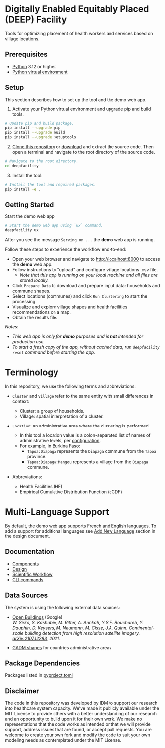 # Digitally Enabled Equitably Placed (DEEP) Facility  
Tools for optimizing placement of health workers and services based on village locations.  

## Prerequisites
- [Python](https://www.python.org/downloads) 3.12 or higher.
- [Python virtual environment](https://realpython.com/python-virtual-environments-a-primer/)

## Setup
This section describes how to set up the tool and the demo web app.
 
1. Activate your Python virtual environment and upgrade pip and build tools.
```bash
# Update pip and build package.
pip install --upgrade pip  
pip install --upgrade build
pip install --upgrade setuptools
```

2. [Clone this repository](https://docs.github.com/en/repositories/creating-and-managing-repositories/cloning-a-repository) or [download](https://github.com/InstituteforDiseaseModeling/deepfacility/archive/refs/heads/main.zip) and extract the source code. Then open a terminal and navigate to the root directory of the source code.
```bash
# Navigate to the root directory.
cd deepfacility
``` 

3. Install the tool:  
```bash
# Install the tool and required packages. 
pip install -e .
```

## Getting Started

Start the demo web app:
```bash
# Start the demo web app using `ux` command.
deepfacility ux
````

After you see the message `Serving on ...` the **demo** web app is running.   

Follow these steps to experience the workflow end-to-end:
- Open your web browser and navigate to [http://localhost:8000](http://localhost:8000) to access the **demo** web app.
- Follow instructions to "upload" and configure village locations .csv file.
  - _Note that this app is running on your local machine and all files are stored locally._ 
- Click `Prepare Data` to download and prepare input data: households and commune shapes. 
- Select locations (communes) and click `Run Clustering` to start the processing.
- Visualize and explore village shapes and health facilities recommendations on a map.
- Obtain the results file.

_Notes_: 
- _This web app is only for **demo** purposes and is **not** intended for production use._
- _To start a fresh copy of the app, without cached data, run `deepfacility reset` command before starting the app._

# Terminology
In this repository, we use the following terms and abbreviations:

- `Cluster` and `Village` refer to the same entity with small differences in context:
  - Cluster: a group of households. 
  - Village: spatial interpretation of a cluster.
- `Location`: an administrative area where the clustering is performed.
  - In this tool a location value is a colon-separated list of names of administrative levels, per [configuration](docs/design.md#locations).
  - For example, in Burkina Faso:
    - `Tapoa:Diapaga` represents the `Diapaga` commune from the `Tapoa` province.
    - `Tapoa:Diapaga:Mangou` represents a village from the `Diapaga` commune. 

- Abbreviations:
  - Health Facilities (HF)
  - Empirical Cumulative Distribution Function (eCDF)

# Multi-Language Support
By default, the demo web app supports French and English languages. To add a support for additional languages see [Add New Language](docs/design.md#adding-new-languages) section in the design document.

## Documentation
- [Components](docs/components.md)  
- [Design](docs/design.md)  
- [Scientific Workflow](docs/workflow.md)
- [CLI commands](docs/commands.md)

## Data Sources
The system is using the following external data sources: 
- <a href="https://sites.research.google/open-buildings">Open Buildings</a> (Google)   
  <cite>W. Sirko, S. Kashubin, M. Ritter, A. Annkah, Y.S.E. Bouchareb, Y. Dauphin, D. Keysers, M. Neumann, M. Cisse, J.A. Quinn. Continental-scale building detection from high resolution satellite imagery. <a href="https://arxiv.org/abs/2107.12283">arXiv:2107.12283</a>, 2021.</cite>

- [GADM shapes](https://gadm.org/data.html) for countries administrative areas 

## Package Dependencies
Packages listed in
[pyproject.toml](pyproject.toml)

## Disclaimer
The code in this repository was developed by IDM to support our research into healthcare system capacity. We’ve made it publicly available under the MIT License to provide others with a better understanding of our research and an opportunity to build upon it for their own work. We make no representations that the code works as intended or that we will provide support, address issues that are found, or accept pull requests. You are welcome to create your own fork and modify the code to suit your own modeling needs as contemplated under the MIT License.

